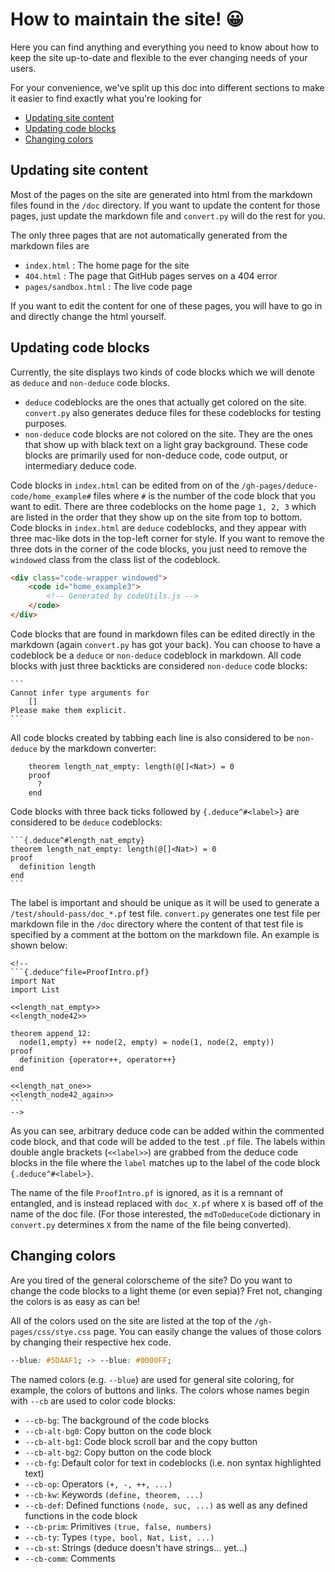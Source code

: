 # How to maintain the site! 😀

Here you can find anything and everything you need to know about how to keep the site up-to-date and flexible to the ever changing needs of your users.

For your convenience, we've split up this doc into different sections to make it easier to find exactly what you're looking for

- [Updating site content](#updating-site-content)
- [Updating code blocks](#updating-code-blocks)
- [Changing colors](#changing-colors)

## Updating site content

Most of the pages on the site are generated into html from the markdown files found in the `/doc` directory. If you want to update the content for those pages, just update the markdown file and `convert.py` will do the rest for you.

The only three pages that are not automatically generated from the markdown files are

- `index.html` : The home page for the site
- `404.html` : The page that GitHub pages serves on a 404 error
- `pages/sandbox.html` : The live code page

If you want to edit the content for one of these pages, you will have to go in and directly change the html yourself. 

## Updating code blocks

Currently, the site displays two kinds of code blocks which we will denote as `deduce` and `non-deduce` code blocks. 
- `deduce` codeblocks are the ones that actually get colored on the site. `convert.py` also generates deduce files for these codeblocks for testing purposes.
- `non-deduce` code blocks are not colored on the site. They are the ones that show up with black text on a light gray background. These code blocks are primarily used for non-deduce code, code output, or intermediary deduce code. 

Code blocks in `index.html` can be edited from on of the `/gh-pages/deduce-code/home_example#` files where `#` is the number of the code block that you want to edit. There are three codeblocks on the home page `1, 2, 3` which are listed in the order that they show up on the site from top to bottom. Code blocks in `index.html` are `deduce` codeblocks, and they appear with three mac-like dots in the top-left corner for style. If you want to remove the three dots in the corner of the code blocks, you just need to remove the `windowed` class from the class list of the codeblock.

```html
<div class="code-wrapper windowed">
    <code id="home_example3">
        <!-- Generated by codeUtils.js -->
    </code>
</div>
```

Code blocks that are found in markdown files can be edited directly in the markdown (again `convert.py` has got your back). You can choose to have a codeblock be a `deduce` or `non-deduce` codeblock in markdown. All code blocks with just three backticks are considered `non-deduce` code blocks:

````
```
Cannot infer type arguments for
	[]
Please make them explicit.
```
````

All code blocks created by tabbing each line is also considered to be `non-deduce` by the markdown converter:

```
    theorem length_nat_empty: length(@[]<Nat>) = 0
    proof
      ?
    end
```

Code blocks with three back ticks followed by `{.deduce^#<label>}` are considered to be `deduce` codeblocks:

````
```{.deduce^#length_nat_empty}
theorem length_nat_empty: length(@[]<Nat>) = 0
proof
  definition length
end
```
````

The label is important and should be unique as it will be used to generate a `/test/should-pass/doc_*.pf` test file. `convert.py` generates one test file per markdown file in the `/doc` directory where the content of that test file is specified by a comment at the bottom on the markdown file. An example is shown below:

````
<!--
```{.deduce^file=ProofIntro.pf}
import Nat
import List

<<length_nat_empty>>
<<length_node42>>

theorem append_12: 
  node(1,empty) ++ node(2, empty) = node(1, node(2, empty))
proof
  definition {operator++, operator++}
end

<<length_nat_one>>
<<length_node42_again>>
```
-->
````

As you can see, arbitrary deduce code can be added within the commented code block, and that code will be added to the test `.pf` file. The labels within double angle brackets (`<<label>>`) are grabbed from the deduce code blocks in the file where the `label` matches up to the label of the code block `{.deduce^#<label>}`.

The name of the file `ProofIntro.pf` is ignored, as it is a remnant of entangled, and is instead replaced with `doc_X.pf` where `X` is based off of the name of the doc file. (For those interested, the `mdToDeduceCode` dictionary in `convert.py` determines `X` from the name of the file being converted).

## Changing colors

Are you tired of the general colorscheme of the site? Do you want to change the code blocks to a light theme (or even sepia)? Fret not, changing the colors is as easy as can be!

All of the colors used on the site are listed at the top of the `/gh-pages/css/stye.css` page. You can easily change the values of those colors by changing their respective hex code. 

```css
--blue: #5DAAF1; -> --blue: #0000FF;
```

The named colors (e.g. `--blue`) are used for general site coloring, for example, the colors of buttons and links. The colors whose names begin with `--cb` are used to color code blocks:

- `--cb-bg`: The background of the code blocks
- `--cb-alt-bg0`: Copy button on the code block
- `--cb-alt-bg1`: Code block scroll bar and the copy button
- `--cb-alt-bg2`: Copy button on the code block
- `--cb-fg`: Default color for text in codeblocks (i.e. non syntax highlighted text)
- `--cb-op`: Operators `(+, -, ++, ...)`
- `--cb-kw`: Keywords `(define, theorem, ...)`
- `--cb-def`: Defined functions `(node, suc, ...)` as well as any defined functions in the code block
- `--cb-prim`: Primitives `(true, false, numbers)`
- `--cb-ty`: Types `(type, bool, Nat, List, ...)`
- `--cb-st`: Strings (deduce doesn't have strings... yet...)
- `--cb-comm`: Comments